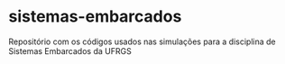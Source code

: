 # sistemas-embarcados
Repositório com os códigos usados nas simulações para a disciplina de Sistemas Embarcados da UFRGS
